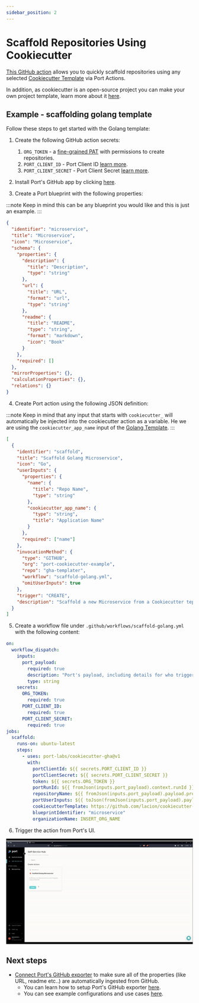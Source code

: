 ```yaml
---
sidebar_position: 2
---
```


# Scaffold Repositories Using Cookiecutter

[This GitHub action](https://github.com/port-labs/cookiecutter-gha) allows you to quickly scaffold repositories using any selected [Cookiecutter Template](https://www.cookiecutter.io/templates) via Port Actions.

In addition, as cookiecutter is an open-source project you can make your own project template, learn more about it [here](https://cookiecutter.readthedocs.io/en/2.0.2/tutorials.html#create-your-very-own-cookiecutter-project-template).

## Example - scaffolding golang template

Follow these steps to get started with the Golang template:

1. Create the following GitHub action secrets:

   1. `ORG_TOKEN` - a [fine-grained PAT](https://github.com/settings/tokens?type=beta) with permissions to create repositories.
   2. `PORT_CLIENT_ID` - Port Client ID [learn more](../../../../build-your-software-catalog/sync-data-to-catalog/api/#get-api-token).
   3. `PORT_CLIENT_SECRET` - Port Client Secret [learn more](../../../../build-your-software-catalog/sync-data-to-catalog/api/#get-api-token).

2. Install Port's GitHub app by clicking [here](https://github.com/apps/getport-io/installations/new).

3. Create a Port blueprint with the following properties:

:::note
Keep in mind this can be any blueprint you would like and this is just an example.
:::

```json showLineNumbers
{
  "identifier": "microservice",
  "title": "Microservice",
  "icon": "Microservice",
  "schema": {
    "properties": {
      "description": {
        "title": "Description",
        "type": "string"
      },
      "url": {
        "title": "URL",
        "format": "url",
        "type": "string"
      },
      "readme": {
        "title": "README",
        "type": "string",
        "format": "markdown",
        "icon": "Book"
      }
    },
    "required": []
  },
  "mirrorProperties": {},
  "calculationProperties": {},
  "relations": {}
}
```

4. Create Port action using the following JSON definition:

:::note
Keep in mind that any input that starts with `cookiecutter_` will automatically be injected into the cookiecutter action as a variable. He we are using the `cookiecutter_app_name` input of the [Golang Template](https://github.com/lacion/cookiecutter-golang).
:::

```json showLineNumbers
[
  {
    "identifier": "scaffold",
    "title": "Scaffold Golang Microservice",
    "icon": "Go",
    "userInputs": {
      "properties": {
        "name": {
          "title": "Repo Name",
          "type": "string"
        },
        "cookiecutter_app_name": {
          "type": "string",
          "title": "Application Name"
        }
      },
      "required": ["name"]
    },
    "invocationMethod": {
      "type": "GITHUB",
      "org": "port-cookiecutter-example",
      "repo": "gha-templater",
      "workflow": "scaffold-golang.yml",
      "omitUserInputs": true
    },
    "trigger": "CREATE",
    "description": "Scaffold a new Microservice from a Cookiecutter teplate"
  }
]
```

5. Create a workflow file under `.github/workflows/scaffold-golang.yml` with the following content:

```yml showLineNumbers
on:
  workflow_dispatch:
    inputs:
      port_payload:
        required: true
        description: "Port's payload, including details for who triggered the action and general context (blueprint, run id, etc...)"
        type: string
    secrets:
      ORG_TOKEN:
        required: true
      PORT_CLIENT_ID:
        required: true
      PORT_CLIENT_SECRET:
        required: true
jobs:
  scaffold:
    runs-on: ubuntu-latest
    steps:
      - uses: port-labs/cookiecutter-gha@v1
        with:
          portClientId: ${{ secrets.PORT_CLIENT_ID }}
          portClientSecret: ${{ secrets.PORT_CLIENT_SECRET }}
          token: ${{ secrets.ORG_TOKEN }}
          portRunId: ${{ fromJson(inputs.port_payload).context.runId }}
          repositoryName: ${{ fromJson(inputs.port_payload).payload.properties.name }}
          portUserInputs: ${{ toJson(fromJson(inputs.port_payload).payload.properties) }}
          cookiecutterTemplate: https://github.com/lacion/cookiecutter-golang
          blueprintIdentifier: "microservice"
          organizationName: INSERT_ORG_NAME
```

6. Trigger the action from Port's UI.

![gif](../../../../../static/img/self-service-actions/ScaffoldGolang.gif)

## Next steps

- [Connect Port's GitHub exporter](../../../../build-your-software-catalog/sync-data-to-catalog/git/github/github.md)
  to make sure all of the properties (like URL, readme etc..) are automatically ingested from GitHub.
  - You can learn how to setup Port's GitHub exporter [here](../../../../build-your-software-catalog/sync-data-to-catalog/git/github/github.md#ingesting-git-objects).
  - You can see example configurations and use cases [here](../../../../build-your-software-catalog/sync-data-to-catalog/git/github/examples.md).
